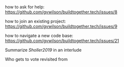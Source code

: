---
---

<span class="fixme">how to ask for help: https://github.com/gvwilson/buildtogether.tech/issues/8</span>

<span class="fixme">how to join an existing project: https://github.com/gvwilson/buildtogether.tech/issues/9</span>

<span class="fixme">how to navigate a new code base: https://github.com/gvwilson/buildtogether.tech/issues/21</span>

<span class="fixme">Summarize <cite>Sholler2019</cite> in an interlude</span>

<span class="fixme">Who gets to vote revisited from <span x="important"></span></span>
